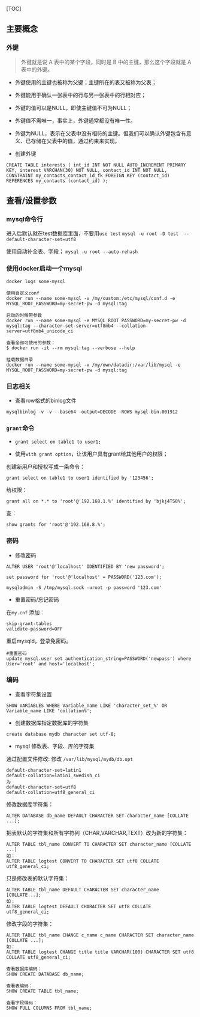 [TOC]


## 主要概念

### 外键

> 外键就是说 A 表中的某个字段，同时是 B 中的主键，那么这个字段就是 A 表中的外键。

- 外键使用的主键也被称为父键；主键所在的表又被称为父表；

- 外键能用于确认一张表中的行与另一张表中的行相对应；

- 外键的值可以是NULL，即使主键值不可为NULL；

- 外键值不需唯一，事实上，外键通常都没有唯一性。

- 外键为NULL，表示在父表中没有相符的主键。但我们可以确认外键包含有意义、已存储在父表中的值，通过约束来实现。

- 创建外键

`CREATE TABLE interests (
    int_id INT NOT NULL AUTO_INCREMENT PRIMARY KEY,
    interest VARCHAN(30) NOT NULL,
    contact_id INT NOT NULL,
    CONSTRAINT my_contacts_contact_id_fk FOREIGN KEY (contact_id) REFERENCES my_contacts (contact_id)
);`


## 查看/设置参数

### mysql命令行

进入后默认就在test数据库里面，不要用`use test`
`mysql -u root -D test  --default-character-set=utf8`

使用自动补全表、字段；
`mysql -u root --auto-rehash`

### 使用docker启动一个mysql

```
docker logs some-mysql

使用自定义conf
docker run --name some-mysql -v /my/custom:/etc/mysql/conf.d -e MYSQL_ROOT_PASSWORD=my-secret-pw -d mysql:tag

启动的时候带参数
docker run --name some-mysql -e MYSQL_ROOT_PASSWORD=my-secret-pw -d mysql:tag --character-set-server=utf8mb4 --collation-server=utf8mb4_unicode_ci

查看全部可使用的参数：
$ docker run -it --rm mysql:tag --verbose --help 

挂载数据目录
docker run --name some-mysql -v /my/own/datadir:/var/lib/mysql -e MYSQL_ROOT_PASSWORD=my-secret-pw -d mysql:tag
```

### 日志相关

- 查看row格式的binlog文件

```
mysqlbinlog -v -v --base64 -output=DECODE -ROWS mysql-bin.001912
```

### `grant`命令

- `grant select on table1 to user1;`

- 使用`with grant option`，让该用户具有grant给其他用户的权限；

创建新用户和授权写成一条命令：

`grant select on table1 to user1 identified by '123456';`

给权限：

`grant all on *.* to 'root'@'192.168.1.%' identified by 'bjkj4TS8%';`

查：

`show grants for 'root'@'192.168.8.%';`


### 密码

- 修改密码

```
ALTER USER 'root'@'localhost' IDENTIFIED BY 'new password';

set password for 'root'@'localhost' = PASSWORD('123.com');

mysqladmin -S /tmp/mysql.sock -uroot -p password '123.com'
```

- 重置密码/忘记密码

在`my.cnf` 添加：

```
skip-grant-tables
validate-password=OFF
```

重启mysqld，登录免密码。

```
#重置密码
update mysql.user set authentication_string=PASSWORD('newpass') where User='root' and host='localhost';
```


### 编码

- 查看字符集设置

```
SHOW VARIABLES WHERE Variable_name LIKE 'character_set_%' OR Variable_name LIKE 'collation%';
```

- 创建数据库指定数据库的字符集

```
create database mydb character set utf-8;
```


- mysql 修改表、字段、库的字符集

通过配置文件修改:
修改 `/var/lib/mysql/mydb/db.opt`

```
default-character-set=latin1
default-collation=latin1_swedish_ci
为
default-character-set=utf8
default-collation=utf8_general_ci
```

修改数据库字符集：
```
ALTER DATABASE db_name DEFAULT CHARACTER SET character_name [COLLATE ...];
```
把表默认的字符集和所有字符列（CHAR,VARCHAR,TEXT）改为新的字符集：
```
ALTER TABLE tbl_name CONVERT TO CHARACTER SET character_name [COLLATE ...]
如：
ALTER TABLE logtest CONVERT TO CHARACTER SET utf8 COLLATE utf8_general_ci;
```
只是修改表的默认字符集：
```
ALTER TABLE tbl_name DEFAULT CHARACTER SET character_name [COLLATE...];
如：
ALTER TABLE logtest DEFAULT CHARACTER SET utf8 COLLATE utf8_general_ci;
```
修改字段的字符集：
```
ALTER TABLE tbl_name CHANGE c_name c_name CHARACTER SET character_name [COLLATE ...];
如：
ALTER TABLE logtest CHANGE title title VARCHAR(100) CHARACTER SET utf8 COLLATE utf8_general_ci;
```

```
查看数据库编码：
SHOW CREATE DATABASE db_name;

查看表编码：
SHOW CREATE TABLE tbl_name;

查看字段编码：
SHOW FULL COLUMNS FROM tbl_name;
```